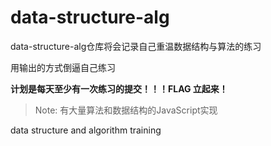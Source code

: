 # data-structure-alg
data-structure-alg仓库将会记录自己重温数据结构与算法的练习

用输出的方式倒逼自己练习

**计划是每天至少有一次练习的提交！！！FLAG 立起来！**

> Note: 有大量算法和数据结构的JavaScript实现


data structure and algorithm training
